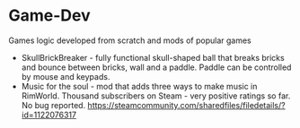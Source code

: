 # Game-Dev
Games logic developed from scratch and mods of popular games
- SkullBrickBreaker - fully functional skull-shaped ball that breaks bricks and bounce between bricks, wall and a paddle. Paddle can be controlled by mouse and keypads. 
- Music for the soul - mod that adds three ways to make music in RimWorld. Thousand subscribers on Steam - very positive ratings so far. No bug reported. https://steamcommunity.com/sharedfiles/filedetails/?id=1122076317
